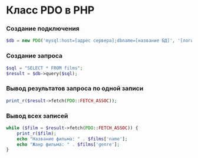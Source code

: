 # Класс PDO в PHP
### Создание подключения
```php
$db = new PDO('mysql:host=[адрес сервера];dbname=[название БД]', '[логин к серверу]', '[пароль]');
```
### Создание запроса
```php
$sql = "SELECT * FROM films"; 
$result = $db->query($sql);
```
### Вывод результатов запроса по одной записи
```php
print_r($result->fetch(PDO::FETCH_ASSOC));
```
### Вывод всех записей
```php
while ($film = $result->fetch(PDO::FETCH_ASSOC)) {
	print_r($film);
	echo "Название фильма: " . $films['name'];
	echo "Жанр фильма: " . $films['genre'];
}
```